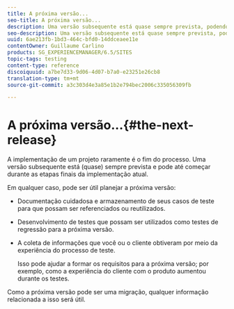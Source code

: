 ```yaml
---
title: A próxima versão...
seo-title: A próxima versão...
description: Uma versão subsequente está quase sempre prevista, podendo mesmo começar durante as fases finais da implementação atual
seo-description: Uma versão subsequente está quase sempre prevista, podendo mesmo começar durante as fases finais da implementação atual
uuid: 6ae213fb-1bd3-464c-bfd0-14ddceaee11e
contentOwner: Guillaume Carlino
products: SG_EXPERIENCEMANAGER/6.5/SITES
topic-tags: testing
content-type: reference
discoiquuid: a7be7d33-9d06-4d07-b7a0-e23251e26cb8
translation-type: tm+mt
source-git-commit: a3c303d4e3a85e1b2e794bec2006c335056309fb

---
```



# A próxima versão...{#the-next-release}

A implementação de um projeto raramente é o fim do processo. Uma versão subsequente está (quase) sempre prevista e pode até começar durante as etapas finais da implementação atual.

Em qualquer caso, pode ser útil planejar a próxima versão:

* Documentação cuidadosa e armazenamento de seus casos de teste para que possam ser referenciados ou reutilizados.
* Desenvolvimento de testes que possam ser utilizados como testes de regressão para a próxima versão.
* A coleta de informações que você ou o cliente obtiveram por meio da experiência do processo de teste.

   Isso pode ajudar a formar os requisitos para a próxima versão; por exemplo, como a experiência do cliente com o produto aumentou durante os testes.

Como a próxima versão pode ser uma migração, qualquer informação relacionada a isso será útil.

